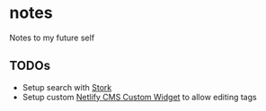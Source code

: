 # notes
Notes to my future self

## TODOs

- Setup search with [Stork](https://stork-search.net/)
- Setup custom [Netlify CMS Custom Widget](https://www.netlifycms.org/docs/custom-widgets/) to allow editing tags